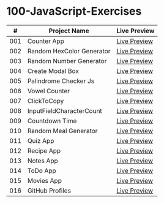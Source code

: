 # 100-JavaScript-Exercises

| #   | Project Name              | Live Preview                                                                                                |
| --- | ------------------------- | ----------------------------------------------------------------------------------------------------------- |
| 001 | Counter App               | [Live Preview](https://devmohamedelshazly.github.io/100-JavaScript-Exercises/001-Counter-App)               |
| 002 | Random HexColor Generator | [Live Preview](https://devmohamedelshazly.github.io/100-JavaScript-Exercises/002-Random-HexColor-Generator) |
| 003 | Random Number Generator   | [Live Preview](https://devmohamedelshazly.github.io/100-JavaScript-Exercises/003-Random-Number-Generator)   |
| 004 | Create Modal Box          | [Live Preview](https://devmohamedelshazly.github.io/100-JavaScript-Exercises/004-Create-ModalBox)           |
| 005 | Palindrome Checker Js     | [Live Preview](https://devmohamedelshazly.github.io/100-JavaScript-Exercises/005-Palindrome-Checker)        |
| 006 | Vowel Counter             | [Live Preview](https://devmohamedelshazly.github.io/100-JavaScript-Exercises/006-Vowel-Counter)             |
| 007 | ClickToCopy               | [Live Preview](https://devmohamedelshazly.github.io/100-JavaScript-Exercises/007-ClickToCopy)               |
| 008 | InputFieldCharacterCount  | [Live Preview](https://devmohamedelshazly.github.io/100-JavaScript-Exercises/008-InputField-CharacterCount) |
| 009 | Countdown Time            | [Live Preview](https://devmohamedelshazly.github.io/100-JavaScript-Exercises/009-Countdown-Time)            |
| 010 | Random Meal Generator     | [Live Preview](https://devmohamedelshazly.github.io/100-JavaScript-Exercises/010-Random-Meal-Generator)     |
| 011 | Quiz App                  | [Live Preview](https://devmohamedelshazly.github.io/100-JavaScript-Exercises/011-Quiz-App)                  |
| 012 | Recipe App                | [Live Preview](https://devmohamedelshazly.github.io/100-JavaScript-Exercises/012-Recipe-App)                |
| 013 | Notes App                 | [Live Preview](https://devmohamedelshazly.github.io/100-JavaScript-Exercises/013-Notes-App)                 |
| 014 | ToDo App                  | [Live Preview](https://devmohamedelshazly.github.io/100-JavaScript-Exercises/014-ToDo-App)                  |
| 015 | Movies App                | [Live Preview](https://devmohamedelshazly.github.io/100-JavaScript-Exercises/015-Movies-App)                |
| 016 | GitHub Profiles           | [Live Preview](https://devmohamedelshazly.github.io/100-JavaScript-Exercises/016-GitHub-Profiles)           |
